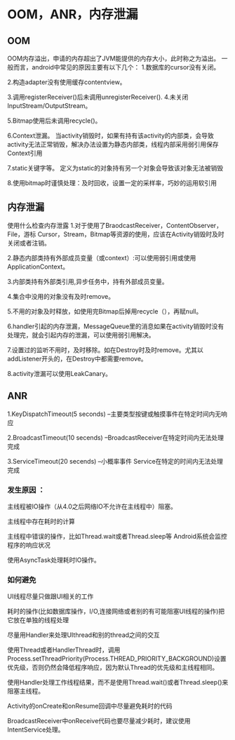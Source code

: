 # OOM，ANR，内存泄漏
## OOM
  OOM内存溢出，申请的内存超出了JVM能提供的内存大小，此时称之为溢出。
  一般而言，android中常见的原因主要有以下几个：
  1.数据库的cursor没有关闭。
  
  2.构造adapter没有使用缓存contentview。
 
  3.调用registerReceiver()后未调用unregisterReceiver().
  4.未关闭InputStream/OutputStream。
  
  5.Bitmap使用后未调用recycle()。
  
  6.Context泄漏。 当activity销毁时，如果有持有该activity的内部类，会导致activity无法正常销毁，解决办法设置为静态内部类，线程内部采用弱引用保存Context引用
  
  7.static关键字等。 定义为static的对象持有另一个对象会导致该对象无法被销毁
  
  8.使用bitmap时谨慎处理：及时回收，设置一定的采样率，巧妙的运用软引用
  
## 内存泄漏
使用什么检查内存泄露
  1.对于使用了BraodcastReceiver，ContentObserver，File，游标 Cursor，Stream，Bitmap等资源的使用，应该在Activity销毁时及时关闭或者注销。
  
  2.静态内部类持有外部成员变量（或context）:可以使用弱引用或使用ApplicationContext。
  
  3.内部类持有外部类引用,异步任务中，持有外部成员变量。
  
  4.集合中没用的对象没有及时remove。
  
  5.不用的对象及时释放，如使用完Bitmap后掉用recycle（），再赋null。
  
  6.handler引起的内存泄漏，MessageQueue里的消息如果在activity销毁时没有处理完，就会引起内存的泄漏，可以使用弱引用解决。
  
  7.设置过的监听不用时，及时移除。如在Destroy时及时remove。尤其以addListener开头的，在Destroy中都需要remove。
  
  8.activity泄漏可以使用LeakCanary。
  
## ANR

  1.KeyDispatchTimeout(5 seconds) –主要类型按键或触摸事件在特定时间内无响应
  
  2.BroadcastTimeout(10 secends) –BroadcastReceiver在特定时间内无法处理完成
  
  3.ServiceTimeout(20 secends) –小概率事件 Service在特定的时间内无法处理完成
  
  ### 发生原因 ：
  主线程被IO操作（从4.0之后网络IO不允许在主线程中）阻塞。
  
  主线程中存在耗时的计算
  
  主线程中错误的操作，比如Thread.wait或者Thread.sleep等 Android系统会监控程序的响应状况
  
  使用AsyncTask处理耗时IO操作。
  
  ### 如何避免

  UI线程尽量只做跟UI相关的工作
  
  耗时的操作(比如数据库操作，I/O,连接网络或者别的有可能阻塞UI线程的操作)把它放在单独的线程处理
  
  尽量用Handler来处理UIthread和别的thread之间的交互
  
  使用Thread或者HandlerThread时，调用Process.setThreadPriority(Process.THREAD_PRIORITY_BACKGROUND)设置优先级，否则仍然会降低程序响应，因为默认Thread的优先级和主线程相同。
  
  使用Handler处理工作线程结果，而不是使用Thread.wait()或者Thread.sleep()来阻塞主线程。
  
  Activity的onCreate和onResume回调中尽量避免耗时的代码
  
  BroadcastReceiver中onReceive代码也要尽量减少耗时，建议使用IntentService处理。

